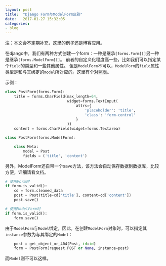 ```yaml
---
layout: post
title:  "Django Form与ModelForm区别"
date:   2017-01-27 15:32:05
categories:
- blog
---
```


注：本文会不定期补充，这里的例子还是博客应用。

在django中，我们有两种方式创建一个form：一种是继承`[forms.Form][]`另一种是继承`[forms.ModelForm][]`。
前者的自定义化程度高一些，比如我们可以指定某个`field`的类型和一些其他属性。
但是`ModelForm`不可以，`ModelForm`的`field`属性类型是和与其绑定的`model`所对应的。这里有个[对照表][]。

示例：

```python
class PostForm(forms.Form):
    title = forms.CharField(max_length=64,
                            widget=forms.TextInput(
                                attrs={
                                    'placeholder': 'title',
                                    'class': 'form-control'
                                }
                            ))
    content = forms.CharField(widget=forms.Textarea)

class PostForm(forms.ModelForm):

    class Meta:
        model = Post
        fields = ('title', 'content')
```

另外，ModelForm还自带一个save方法，该方法会自动保存数据到数据库，比较方便，详细请看文档。

```python
# 使用Form时
if form.is_valid():
    cd = form.cleaned_data
    post = Post(title=cd['title'], content=cd['content'])
    post.save()

# 使用ModelForm时
if form.is_valid():
    form.save()
```

由于`ModelForm`与`Model`绑定，因此，在创建`ModelForm`对象时，可以指定其`instance`参数为与其绑定的`Model`：

```python
    post = get_object_or_404(Post, id=id)
    form = PostForm(request.POST or None, instance=post)
```

而`Model`则不可以这样。



[forms.Form]: https://docs.djangoproject.com/en/1.10/topics/forms/
[forms.ModelForm]: https://docs.djangoproject.com/en/1.10/topics/forms/modelforms/
[对照表]: https://docs.djangoproject.com/en/1.10/topics/forms/modelforms/#field-types

